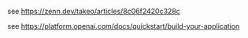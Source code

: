 see https://zenn.dev/takeo/articles/8c06f2420c328c

see https://platform.openai.com/docs/quickstart/build-your-application
